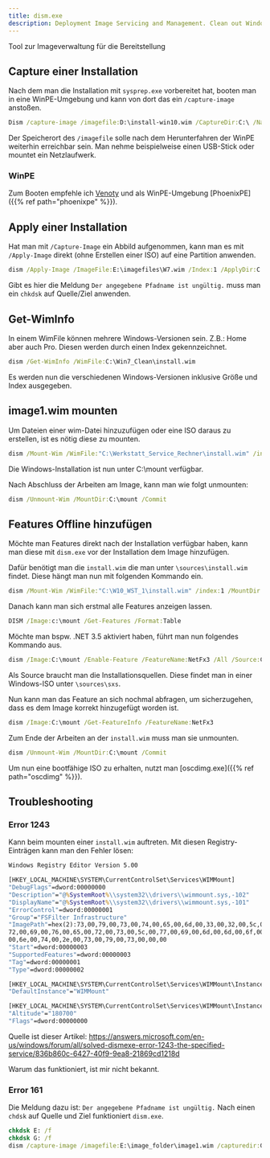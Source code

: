 ```yaml
---
title: dism.exe
description: Deployment Image Servicing and Management. Clean out Windows from Dirt with this.
---
```

Tool zur Imageverwaltung für die Bereitstellung

## Capture einer Installation
Nach dem man die Installation mit `sysprep.exe` vorbereitet hat, booten man in eine WinPE-Umgebung
und kann von dort das ein `/capture-image` anstoßen.
```cmd
Dism /capture-image /imagefile:D:\install-win10.wim /CaptureDir:C:\ /Name:"Custom Windows 10 Image"
```
Der Speicherort des `/imagefile` solle nach dem Herunterfahren der WinPE weiterhin erreichbar sein. Man nehme beispielweise einen USB-Stick oder mountet ein Netzlaufwerk.

### WinPE
Zum Booten empfehle ich [Venoty](https://www.ventoy.net/en/index.html) und als WinPE-Umgebung [PhoenixPE]({{% ref path="phoenixpe" %}}).

## Apply einer Installation
Hat man mit `/Capture-Image` ein Abbild aufgenommen,
kann man es mit `/Apply-Image` direkt (ohne Erstellen einer ISO) auf eine Partition anwenden.
```cmd
dism /Apply-Image /ImageFile:E:\imagefiles\W7.wim /Index:1 /ApplyDir:C:\
```
Gibt es hier die Meldung `Der angegebene Pfadname ist ungültig.` muss man ein `chkdsk` auf Quelle/Ziel anwenden.

## Get-WimInfo
In einem WimFile können mehrere Windows-Versionen sein. Z.B.: Home aber auch Pro.
Diesen werden durch einen Index gekennzeichnet.
```cmd
dism /Get-WimInfo /WimFile:C:\Win7_Clean\install.wim
```
Es werden nun die verschiedenen Windows-Versionen inklusive Größe und Index ausgegeben.

## image1.wim mounten
Um Dateien einer wim-Datei hinzuzufügen oder eine ISO daraus zu erstellen, ist es nötig diese zu mounten.
```cmd
dism /Mount-Wim /WimFile:"C:\Werkstatt_Service_Rechner\install.wim" /index:1 /MountDir:C:\mount
```
Die Windows-Installation ist nun unter C:\mount verfügbar.

Nach Abschluss der Arbeiten am Image, kann man wie folgt unmounten:
```cmd
dism /Unmount-Wim /MountDir:C:\mount /Commit
```

## Features Offline hinzufügen
Möchte man Features direkt nach der Installation verfügbar haben, kann man diese mit `dism.exe` vor der Installation dem Image hinzufügen.

Dafür benötigt man die `install.wim` die man unter `\sources\install.wim` findet. Diese hängt man nun mit folgenden Kommando ein.
```cmd
dism /Mount-Wim /WimFile:"C:\W10_WST_1\install.wim" /index:1 /MountDir:C:\mount
```
Danach kann man sich erstmal alle Features anzeigen lassen.
```cmd
DISM /Image:c:\mount /Get-Features /Format:Table
```
Möchte man bspw. .NET 3.5 aktiviert haben, führt man nun folgendes Kommando aus.
```cmd
dism /Image:C:\mount /Enable-Feature /FeatureName:NetFx3 /All /Source:C:\Win10_22H2_German_x64v1\sources\sxs /LimitAccess
```
Als Source braucht man die Installationsquellen. Diese findet man in einer Windows-ISO unter `\sources\sxs`.

Nun kann man das Feature an sich nochmal abfragen, um sicherzugehen, dass es dem Image korrekt hinzugefügt worden ist.
```cmd
dism /Image:C:\mount /Get-FeatureInfo /FeatureName:NetFx3
```
Zum Ende der Arbeiten an der `install.wim` muss man sie unmounten.
```cmd
dism /Unmount-Wim /MountDir:C:\mount /Commit
```
Um nun eine bootfähige ISO zu erhalten, nutzt man [oscdimg.exe]({{% ref path="oscdimg" %}}).


## Troubleshooting
### Error 1243
Kann beim mounten einer `install.wim` auftreten. Mit diesen Registry-Einträgen kann man den Fehler lösen:
```cmd
Windows Registry Editor Version 5.00

[HKEY_LOCAL_MACHINE\SYSTEM\CurrentControlSet\Services\WIMMount]
"DebugFlags"=dword:00000000
"Description"="@%SystemRoot%\\system32\\drivers\\wimmount.sys,-102"
"DisplayName"="@%SystemRoot%\\system32\\drivers\\wimmount.sys,-101"
"ErrorControl"=dword:00000001
"Group"="FSFilter Infrastructure"
"ImagePath"=hex(2):73,00,79,00,73,00,74,00,65,00,6d,00,33,00,32,00,5c,00,64,00,\
72,00,69,00,76,00,65,00,72,00,73,00,5c,00,77,00,69,00,6d,00,6d,00,6f,00,75,\
00,6e,00,74,00,2e,00,73,00,79,00,73,00,00,00
"Start"=dword:00000003
"SupportedFeatures"=dword:00000003
"Tag"=dword:00000001
"Type"=dword:00000002

[HKEY_LOCAL_MACHINE\SYSTEM\CurrentControlSet\Services\WIMMount\Instances]
"DefaultInstance"="WIMMount"

[HKEY_LOCAL_MACHINE\SYSTEM\CurrentControlSet\Services\WIMMount\Instances\WIMMount]
"Altitude"="180700"
"Flags"=dword:00000000
```
Quelle ist dieser Artikel: https://answers.microsoft.com/en-us/windows/forum/all/solved-dismexe-error-1243-the-specified-service/836b860c-6427-40f9-9ea8-21869cd1218d

Warum das funktioniert, ist mir nicht bekannt.

### Error 161

Die Meldung dazu ist: `Der angegebene Pfadname ist ungültig.`
Nach einen `chdsk` auf Quelle und Ziel funktioniert `dism.exe`.
```cmd
chkdsk E: /f
chkdsk G: /f
dism /capture-image /imagefile:E:\image_folder\image1.wim /capturedir:G:\ /Name:"w7-important-image"
```
